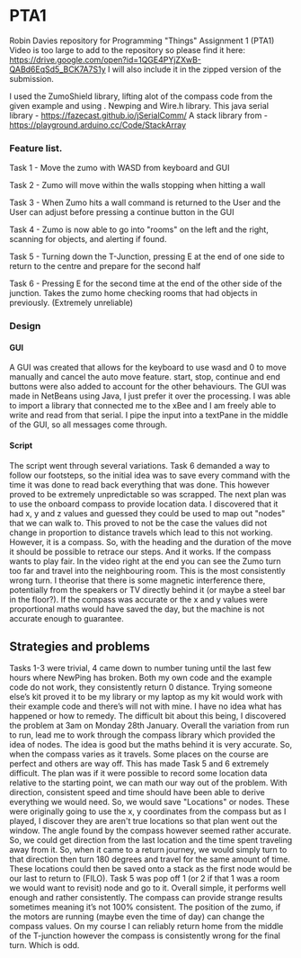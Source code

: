 # PTA1
Robin Davies repository for Programming "Things" Assignment 1 (PTA1)
Video is too large to add to the repository so please find it here: https://drive.google.com/open?id=1QGE4PYjZXwB-QABd6EqSd5_BCK7A7S1y
I will also include it in the zipped version of the submission.

I used the ZumoShield library, lifting alot of the compass code from the given example and using . 
Newping and Wire.h library. 
This java serial library - https://fazecast.github.io/jSerialComm/
A stack library from - https://playground.arduino.cc/Code/StackArray

### Feature list.

Task 1 - Move the zumo with WASD from keyboard and GUI 

Task 2 - Zumo will move within the walls stopping when hitting a wall

Task 3 - When Zumo hits a wall command is returned to the User and the User can adjust before pressing a continue button in the GUI

Task 4 - Zumo is now able to go into "rooms" on the left and the right, scanning for objects, and alerting if found.

Task 5 - Turning down the T-Junction, pressing E at the end of one side to return to the centre and prepare for the second half

Task 6 - Pressing E for the second time at the end of the other side of the junction. Takes the zumo home checking rooms that had objects in previously. (Extremely unreliable)

### Design
#### GUI
A GUI was created that allows for the keyboard to use wasd and 0 to move manually and cancel the auto move feature. start, stop, continue and end buttons were also added to account for the other behaviours. The GUI was made in NetBeans using Java, I just prefer it over the processing. I was able to import a library that connected me to the xBee and I am freely able to write and read from that serial. I pipe the input into a textPane in the middle of the GUI, so all messages come through. 
#### Script
The script went through several variations. Task 6 demanded a way to follow our footsteps, so the initial idea was to save every command with the time it was done to read back everything that was done. This however proved to be extremely unpredictable so was scrapped. The next plan was to use the onboard compass to provide location data. I discovered that it had x, y and z values and guessed they could be used to map out "nodes" that we can walk to. This proved to not be the case the values did not change in proportion to distance travels which lead to this not working. However, it is a compass. So, with the heading and the duration of the move it should be possible to retrace our steps. And it works. If the compass wants to play fair. In the video right at the end you can see the Zumo turn too far and travel into the neighbouring room. This is the most consistently wrong turn. I theorise that there is some magnetic interference there, potentially from the speakers or TV directly behind it (or maybe a steel bar in the floor?). If the compass was accurate or the x and y values were proportional maths would have saved the day, but the machine is not accurate enough to guarantee.

## Strategies and problems 
Tasks 1-3 were trivial, 4 came down to number tuning until the last few hours where NewPing has broken. Both my own code and the example code do not work, they consistently return 0 distance. Trying someone else’s kit proved it to be my library or my laptop as my kit would work with their example code and there’s will not with mine. I have no idea what has happened or how to remedy. The difficult bit about this being, I discovered the problem at 3am on Monday 28th January. 
Overall the variation from run to run, lead me to work through the compass library which provided the idea of nodes. The idea is good but the maths behind it is very accurate. So, when the compass varies as it travels. Some places on the course are perfect and others are way off. This has made Task 5 and 6 extremely difficult. 
The plan was if it were possible to record some location data relative to the starting point, we can math our way out of the problem. With direction, consistent speed and time should have been able to derive everything we would need. So, we would save "Locations" or nodes. These were originally going to use the x, y coordinates from the compass but as I played, I discover they are aren't true locations so that plan went out the window. The angle found by the compass however seemed rather accurate. So, we could get direction from the last location and the time spent traveling away from it. So, when it came to a return journey, we would simply turn to that direction then turn 180 degrees and travel for the same amount of time. These locations could then be saved onto a stack as the first node would be our last to return to (FILO).
Task 5 was pop off 1 (or 2 if that 1 was a room we would want to revisit) node and go to it. Overall simple, it performs well enough and rather consistently. The compass can provide strange results sometimes meaning it’s not 100% consistent. The position of the zumo, if the motors are running (maybe even the time of day) can change the compass values. On my course I can reliably return home from the middle of the T-junction however the compass is consistently wrong for the final turn. Which is odd.  
